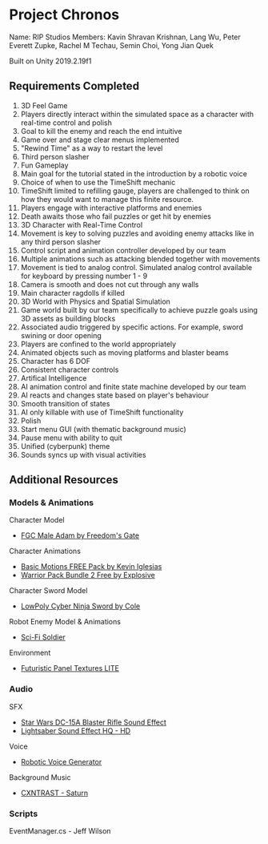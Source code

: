 # Project Chronos 
Name: RIP Studios
Members: Kavin Shravan Krishnan, Lang Wu, Peter Everett Zupke, Rachel M Techau, Semin Choi, Yong Jian Quek

Built on Unity 2019.2.19f1

## Requirements Completed
1. 3D Feel Game
  1. Players directly interact within the simulated space as a character with real-time control and polish
  2. Goal to kill the enemy and reach the end intuitive
  3. Game over and stage clear menus implemented
  4. "Rewind Time" as a way to restart the level
  5. Third person slasher
2. Fun Gameplay
  1. Main goal for the tutorial stated in the introduction by a robotic voice
  2. Choice of when to use the TimeShift mechanic
  3. TimeShift limited to refilling gauge, players are challenged to think on how they would want to manage this finite resource.
  4. Players engage with interactive platforms and enemies
  5. Death awaits those who fail puzzles or get hit by enemies
3. 3D Character with Real-Time Control
  1. Movement is key to solving puzzles and avoiding enemy attacks like in any third person slasher
  2. Control script and animation controller developed by our team
  3. Multiple animations such as attacking blended together with movements
  4. Movement is tied to analog control. Simulated analog control available for keyboard by pressing number 1 - 9
  5. Camera is smooth and does not cut through any walls
  6. Main character ragdolls if killed
4. 3D World with Physics and Spatial Simulation
  1. Game world built by our team specifically to achieve puzzle goals using 3D assets as building blocks
  2. Associated audio triggered by specific actions. For example, sword swining or door opening
  3. Players are confined to the world appropriately
  4. Animated objects such as moving platforms and blaster beams
  5. Character has 6 DOF
  6. Consistent character controls
5. Artifical Intelligence
  1. AI animation control and finite state machine developed by our team
  2. AI reacts and changes state based on player's behaviour
  3. Smooth transition of states
  4. AI only killable with use of TimeShift functionality
6. Polish
  1. Start menu GUI (with thematic background music)
  2. Pause menu with ability to quit
  3. Unified (cyberpunk) theme
  4. Sounds syncs up with visual activities

## Additional Resources
### Models & Animations 
Character Model 
- [FGC Male Adam by Freedom's Gate](https://assetstore.unity.com/packages/3d/characters/humanoids/fgc-male-adam-70002) 

Character Animations 
- [Basic Motions FREE Pack by Kevin Iglesias](https://assetstore.unity.com/packages/3d/animations/basic-motions-free-pack-154271) 
- [Warrior Pack Bundle 2 Free by Explosive](https://assetstore.unity.com/packages/3d/animations/warrior-pack-bundle-2-free-42454) 

Character Sword Model 
- [LowPoly Cyber Ninja Sword by Cole](https://assetstore.unity.com/packages/3d/props/weapons/lowpoly-cyber-ninja-sword-129464) 

Robot Enemy Model & Animations 
- [Sci-Fi Soldier](https://assetstore.unity.com/packages/3d/characters/humanoids/sci-fi-soldier-29559)

Environment
- [Futuristic Panel Textures LITE](https://assetstore.unity.com/packages/2d/textures-materials/futuristic-panel-textures-lite-80176)

### Audio
SFX
- [Star Wars DC-15A Blaster Rifle Sound Effect](https://www.youtube.com/watch?v=KM3IWzhBIHw)
- [Lightsaber Sound Effect HQ - HD](https://www.youtube.com/watch?v=__sDEWIjQ_g)

Voice
- [Robotic Voice Generator](https://lingojam.com/RobotVoiceGenerator)

Background Music
- [CXNTRAST - Saturn](https://www.youtube.com/watch?v=B5sNT98RVOU)

### Scripts 
EventManager.cs - Jeff Wilson 
